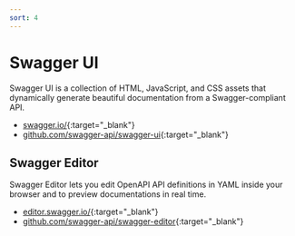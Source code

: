 ```yaml
---
sort: 4
---
```


# Swagger UI

Swagger UI is a collection of HTML, JavaScript, and CSS assets that dynamically generate beautiful documentation from a Swagger-compliant API.

- [swagger.io/](https://swagger.io/){:target="_blank"}
- [github.com/swagger-api/swagger-ui](https://github.com/swagger-api/swagger-ui){:target="_blank"}

## Swagger Editor

Swagger Editor lets you edit OpenAPI API definitions in YAML inside your browser and to preview documentations in real time. 

- [editor.swagger.io/](https://editor.swagger.io/){:target="_blank"}
- [github.com/swagger-api/swagger-editor](https://github.com/swagger-api/swagger-editor){:target="_blank"}
